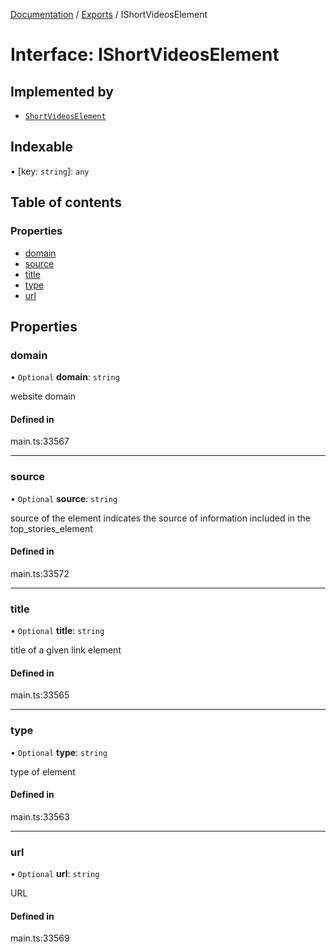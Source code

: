 [Documentation](../README.md) / [Exports](../modules.md) / IShortVideosElement

# Interface: IShortVideosElement

## Implemented by

- [`ShortVideosElement`](../classes/ShortVideosElement.md)

## Indexable

▪ [key: `string`]: `any`

## Table of contents

### Properties

- [domain](IShortVideosElement.md#domain)
- [source](IShortVideosElement.md#source)
- [title](IShortVideosElement.md#title)
- [type](IShortVideosElement.md#type)
- [url](IShortVideosElement.md#url)

## Properties

### domain

• `Optional` **domain**: `string`

website domain

#### Defined in

main.ts:33567

___

### source

• `Optional` **source**: `string`

source of the element
indicates the source of information included in the top_stories_element

#### Defined in

main.ts:33572

___

### title

• `Optional` **title**: `string`

title of a given link element

#### Defined in

main.ts:33565

___

### type

• `Optional` **type**: `string`

type of element

#### Defined in

main.ts:33563

___

### url

• `Optional` **url**: `string`

URL

#### Defined in

main.ts:33569
